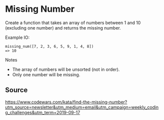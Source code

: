 # Missing Number

Create a function that takes an array of numbers between 1 and 10 (excluding one number) and returns the missing number.

Example IO:
```
missing_num([7, 2, 3, 6, 5, 9, 1, 4, 8])
=> 10
```

Notes
* The array of numbers will be unsorted (not in order).
* Only one number will be missing.

## Source
<https://www.codewars.com/kata/find-the-missing-number?utm_source=newsletter&utm_medium=email&utm_campaign=weekly_coding_challenges&utm_term=2019-09-17>